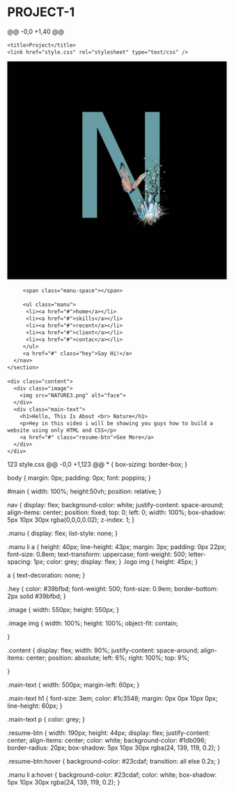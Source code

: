 # PROJECT-1
@@ -0,0 +1,40 @@
<!DOCTYPE html>
<html>
  <head>
    <meta charset="utf-8">

    <title>Project</title>
    <link href="style.css" rel="stylesheet" type="text/css" />
  </head>
  <body>
    <section id="main">
      <nav class="nav-bar">
         <a href="https://project-1.navneetchauhan1.repl.co/" class="logo">
           <img src="NATURE.jpg" alt="Logo">
         </a>

         <span class="manu-space"></span>

         <ul class="manu">
          <li><a href="#">home</a></li>
          <li><a href="#">skills</a></li>
          <li><a href="#">recent</a></li>    
          <li><a href="#">client</a></li>
          <li><a href="#">contac</a></li>
         </ul>
         <a href="#" class="hey">Say Hi!</a>
      </nav>
    </section>

    <div class="content">
      <div class="image">
        <img src="NATURE3.png" alt="face">
      </div>
      <div class="main-text">
        <h1>Hello, This Is About <br> Nature</h1>
        <p>Hey in this video i will be showing you guys how to build a website using only HTML and CSS</p>
        <a href="#" class="resume-btn">See More</a>
      </div>
    </div>
  </body>
</html> 
 123  style.css 
@@ -0,0 +1,123 @@
* {
box-sizing: border-box;
}

body {
  margin: 0px;
  padding: 0px;
  font: poppins;
}

#main {
  width: 100%;
  height:50vh;
  position: relative;
}

nav {
 display: flex;
 background-color: white;
 justify-content: space-around;
 align-items: center;
 position: fixed;
 top: 0;
 left: 0;
 width: 100%;
 box-shadow: 5px 10px 30px rgba(0,0,0,0.02);
 z-index: 1;
}

.manu {
 display: flex;
 list-style: none;
}

.manu li a {
  height: 40px;
  line-height: 43px;
  margin: 3px;
  padding: 0px 22px;
  font-size: 0.8em;
  text-transform: uppercase;
  font-weight: 500;
  letter-spacing: 1px;
  color: grey;
  display: flex;
}
.logo img {
  height: 45px;
}

a {
  text-decoration: none;
}

.hey {
  color: #39bfbd;
  font-weight: 500;
  font-size: 0.9em;
  border-bottom: 2px solid #39bfbd;
}

.image {
  width: 550px;
  height: 550px;
}

.image img {
  width: 100%;
  height: 100%;
  object-fit: contain;

}

.content {
  display: flex;
  width: 90%;
  justify-content: space-around;
  align-items: center;
  position: absolute;
  left: 6%;
  right: 100%;
  top: 9%;

}

.main-text {
  width: 500px;
  margin-left: 60px;
}

.main-text h1 {
  font-size: 3em;
  color: #1c3548;
  margin: 0px 0px 10px 0px;
  line-height: 60px;
}

.main-text p {
  color: grey;
}

.resume-btn {
  width: 190px;
  height: 44px;
  display: flex;
  justify-content: center;
  align-items: center;
  color: white;
  background-color: #1db096;
  border-radius: 20px;
  box-shadow: 5px 10px 30px rgba(24, 139, 119, 0.2);
}

.resume-btn:hover {
  background-color: #23cdaf;
  transition: all else 0.2s;
}

.manu li a:hover {
  background-color: #23cdaf;
  color: white;
  box-shadow: 5px 10px 30px rgba(24, 139, 119, 0.2);
} 

